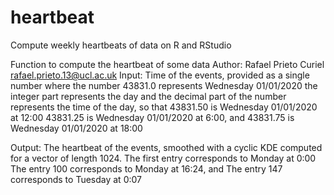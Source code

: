 # heartbeat
Compute weekly heartbeats of data on R and RStudio


Function to compute the heartbeat of some data
Author: Rafael Prieto Curiel rafael.prieto.13@ucl.ac.uk
Input: Time of the events, provided as a single number
       where the number 43831.0 represents Wednesday 01/01/2020
       the integer part represents the day and the decimal part
       of the number represents the time of the day, so that
       43831.50 is Wednesday 01/01/2020 at 12:00
       43831.25 is Wednesday 01/01/2020 at 6:00, and
       43831.75 is Wednesday 01/01/2020 at 18:00

Output: The heartbeat of the events, smoothed with a cyclic KDE
        computed for a vector of length 1024. 
        The first entry corresponds to Monday at 0:00
        The entry 100 corresponds to Monday at 16:24, and
        The entry 147 corresponds to Tuesday at 0:07 
